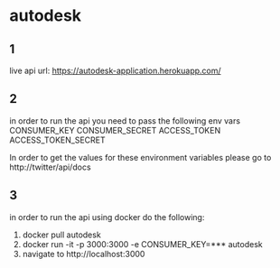 # autodesk

## 1
live api url: https://autodesk-application.herokuapp.com/

## 2
in order to run the api you need to pass the following env vars
CONSUMER_KEY
CONSUMER_SECRET
ACCESS_TOKEN
ACCESS_TOKEN_SECRET

In order to get the values for these environment variables please go to http://twitter/api/docs

## 3
in order to run the api using docker do the following:
1. docker pull autodesk
2. docker run -it -p 3000:3000 -e CONSUMER_KEY=*** autodesk
3. navigate to http://localhost:3000
